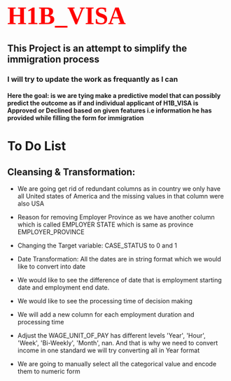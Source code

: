
# <b style="color:red; font-family: Babas; font-size: 2em;"> H1B_VISA  </b>




## This Project is an attempt to simplify the immigration process

### I will try to update the work as frequantly as I can

#### Here the goal: is we are tying make a predictive model that can possibly predict the outcome as if and individual applicant of H1B_VISA is Approved or Declined based on given features i.e information he has provided while filling the form for immigration

# To Do List
## Cleansing & Transformation:
*  We are going get rid of redundant columns as in country we only have all United states of America and the missing values in that column were also USA 

* Reason for removing Employer Province as we have another column which is called EMPLOYER STATE which is same as province EMPLOYER_PROVINCE

*  Changing the Target variable: CASE_STATUS to 0 and 1 
 
*  Date Transformation: All the dates are in string format which we would like to convert into date

* We would like to see the difference of date that is employment starting date and employment end date. 

* We would like to see the processing time of decision making 

* We will add a new column for each employment duration and processing time

* Adjust the WAGE_UNIT_OF_PAY has different levels  'Year', 'Hour', 'Week', 'Bi-Weekly', 'Month', nan. And that is why we need to convert income in one standard we will try converting all in Year format 
* We are going to manually select all the categorical value and encode them to numeric form
